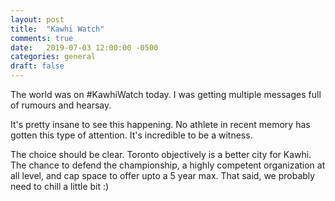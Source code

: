 ```yaml
---
layout: post
title:  "Kawhi Watch"
comments: true
date:   2019-07-03 12:00:00 -0500
categories: general
draft: false
---
```


The world was on #KawhiWatch today. I was getting multiple messages full of rumours and hearsay. 

It's pretty insane to see this happening. No athlete in recent memory has gotten this type of attention. It's incredible to be a witness. 

The choice should be  clear. Toronto objectively is a better city for Kawhi. The  chance to defend the championship, a highly competent organization at all level, and cap space to offer upto a 5 year max. That said, we probably need to chill a little bit :)


